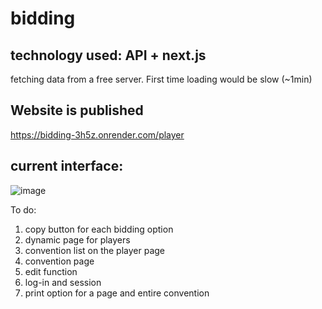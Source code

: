 # bidding

## technology used: API + next.js

fetching data from a free server. First time loading would be slow (~1min)

## Website is published

https://bidding-3h5z.onrender.com/player

## current interface:

![image](https://github.com/user-attachments/assets/11a011f7-7789-4204-a67e-e273d2041010)

To do:

1. copy button for each bidding option
1. dynamic page for players
1. convention list on the player page
1. convention page
1. edit function
1. log-in and session
1. print option for a page and entire convention
